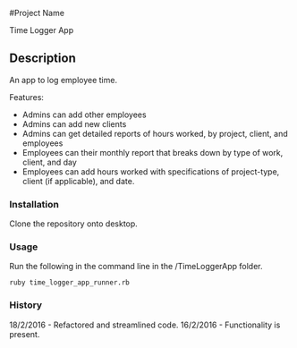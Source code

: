 #Project Name

Time Logger App

## Description

An app to log employee time.

Features:

* Admins can add other employees
* Admins can add new clients
* Admins can get detailed reports of hours worked, by project, client, and employees
* Employees can their monthly report that breaks down by type of work, client, and day
* Employees can add hours worked with specifications of project-type, client (if applicable), and date.

### Installation

Clone the repository onto desktop.

### Usage

Run the following in the command line in the /TimeLoggerApp folder.
```
ruby time_logger_app_runner.rb
```

### History
18/2/2016 - Refactored and streamlined code.
16/2/2016 - Functionality is present.
